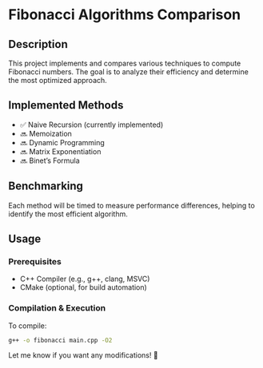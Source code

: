 # Fibonacci Algorithms Comparison

## Description
This project implements and compares various techniques to compute Fibonacci numbers. The goal is to analyze their efficiency and determine the most optimized approach.

## Implemented Methods
- ✅ Naive Recursion (currently implemented)  
- 🔜 Memoization  
- 🔜 Dynamic Programming  
- 🔜 Matrix Exponentiation  
- 🔜 Binet’s Formula  

## Benchmarking
Each method will be timed to measure performance differences, helping to identify the most efficient algorithm.

## Usage
### Prerequisites
- C++ Compiler (e.g., g++, clang, MSVC)
- CMake (optional, for build automation)

### Compilation & Execution
To compile:
```sh
g++ -o fibonacci main.cpp -O2
```

Let me know if you want any modifications! 🚀